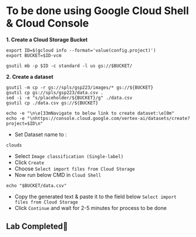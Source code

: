 # **To be done using Google Cloud Shell & Cloud Console**

**1. Create a Cloud Storage Bucket**

```
export ID=$(gcloud info --format='value(config.project)')
export BUCKET=$ID-vcm

gsutil mb -p $ID -c standard -l us gs://$BUCKET/
```
**2. Create a dataset**

```
gsutil -m cp -r gs://spls/gsp223/images/* gs://${BUCKET}
gsutil cp gs://spls/gsp223/data.csv .
sed -i -e "s/placeholder/${BUCKET}/g" ./data.csv
gsutil cp ./data.csv gs://${BUCKET}

echo -e "\n\e[33mNavigate to below link to create dataset:\e[0m"
echo -e "\nhttps://console.cloud.google.com/vertex-ai/datasets/create?project=$ID\n"
```

- Set Dataset name to :
```
clouds
```
- Select `Image classification (Single-label)`
- Click `Create`
- Choose `Select import files from Cloud Storage` 
- Now run below CMD in `Cloud Shell` 
```
echo "$BUCKET/data.csv"
```
- Copy the generated text & paste it to the field below `Select import files from Cloud Storage`
- Click `Continue` and wait for 2-5 minutes for process to be done
<!--
pip install google-cloud-aiplatform

cat << 'EOF' > classification.py
from google.cloud import aiplatform

# Define your display name and Google Cloud Storage source
display_name = "clouds"
gcs_source = "gs://path-to-your-data-in-gcs/data.csv"

# Initialize the SDK
aiplatform.init(project="your-project-id", location="us-central1")

# Create the dataset
dataset = aiplatform.ImageDataset.create(
    display_name=display_name,
    gcs_source=gcs_source,
    import_schema_uri=aiplatform.schema.dataset.ioformat.image.single_label_classification
)

print(dataset.resource_name)
EOF

sed -i "s/path-to-your-data-in-gcs/$BUCKET/g" classification.py
sed -i "s/your-project-id/$ID/g" classification.py

python3 a.py
-->

## Lab Completed🎉